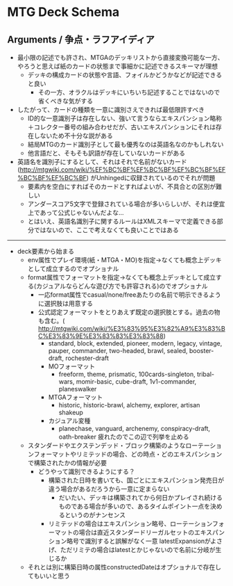 # MTG Deck Schema

## Arguments / 争点・ラフアイディア

- 最小限の記述でも許され、MTGAのデッキリストから直接変換可能な一方、やろうと思えば紙のカードの状態まで事細かに記述できるスキーマが理想
    - デッキの構成カードの状態や言語、フォイルかどうかなどが記述できると良い
        - その一方、オラクルはデッキにいちいち記述することではないので省くべきな気がする
- したがって、カードの種類を一意に識別さえできれば最低限許すべき
    - ID的な一意識別子は存在しない、強いて言うならエキスパンション略称＋コレクター番号の組み合わせだが、古いエキスパンションにそれは存在しないため不十分な説がある
    - 結局MTGのカード識別子として最も優秀なのは英語名なのかもしれない
    - 他言語だと、そもそも訳語が存在していないカードがある
- 英語名を識別子にするとして、それはそれで名前がないカード (http://mtgwiki.com/wiki/%EF%BC%BF%EF%BC%BF%EF%BC%BF%EF%BC%BF%EF%BC%BF) がUnhingedに収録されているのでそれが問題
    - 要素内を空白にすればそのカードとすればよいが、不具合との区別が難しい
    - アンダースコア5文字で登録されている場合が多いらしいが、それは便宜上であって公式じゃないんだよな...
    - とはいえ、英語名識別子に関するルールはXMLスキーマで定義できる部分ではないので、ここで考えなくても良いことではある

---

- deck要素から始まる
    - env属性でプレイ環境(紙・MTGA・MO)を指定→なくても概念上デッキとして成立するのでオプショナル
    - format属性でフォーマットを指定→なくても概念上デッキとして成立する(カジュアルならどんな遊び方でも許容される)のでオプショナル
        - 一応format属性でcasual/none/freeあたりの名前で明示できるように選択肢は用意する
        - 公式認定フォーマットをとりあえず既定の選択肢とする。過去の物も含む。( http://mtgwiki.com/wiki/%E3%83%95%E3%82%A9%E3%83%BC%E3%83%9E%E3%83%83%E3%83%88)
            - standard, block, extended, pioneer, modern, legacy, vintage, pauper, commander, two-headed, brawl, sealed, booster-draft, rochester-draft
            - MOフォーマット
                - freeform, theme, prismatic, 100cards-singleton, tribal-wars, momir-basic, cube-draft, 1v1-commander, planeswalker
            - MTGAフォーマット
                - historic, historic-brawl, alchemy, explorer, artisan shakeup
            - カジュアル変種
                - planechase, vanguard, archenemy, conspiracy-draft, oath-breaker
            疲れたのでこの辺で列挙を止める
    - スタンダードやエクステンデッド・ブロック構築のようなローテーションフォーマットやリミテッドの場合、どの時点・どのエキスパンションで構築されたかの情報が必要
        - どうやって識別できるようにする？
            - 構築された日時を書いても、国ごとにエキスパンション発売日が違う場合があるだろうから一意に定まらない
                - だいたい、デッキは構築されてから何日かプレイされ続けるものである場合が多いので、あるタイムポイント一点を決めるというのがナンセンス
            - リミテッドの場合はエキスパンション略号、ローテーションフォーマットの場合は直近スタンダードリーガルセットのエキスパンション略号で識別すると誤解がなく一意 latestExpansionがよさげ、ただリミテの場合はlatestとかじゃないので名前に分岐が生じるか
    - それとは別に構築日時の属性constructedDateはオプショナルで存在してもいいと思う

